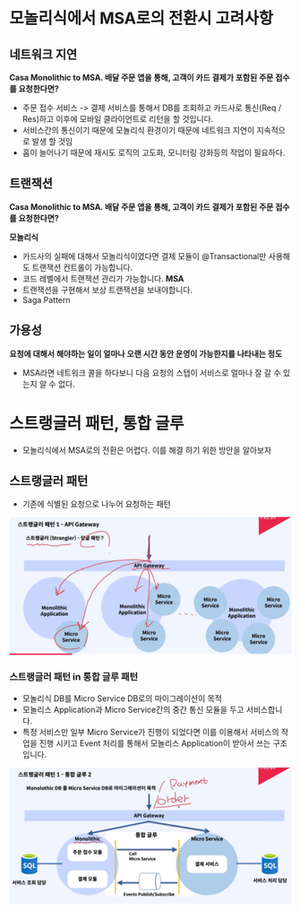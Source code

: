 # 모놀리식에서 MSA로의 전환시 고려사항

## 네트워크 지연

**Casa Monolithic to MSA. 배달 주문 앱을 통해, 고객이 카드 결제가 포함된 주문 접수를 요청한다면?**

- 주문 접수 서비스 -> 결제 서비스를 통해서 DB를 조회하고 카드사로 통신(Req / Res)하고 이후에 모바일 클라이언트로 리턴을 할 것입니다.
- 서비스간의 통신이기 때문에 모놀리식 환경이기 때문에 네트워크 지연이 지속적으로 발생 할 것임
- 홉이 늘어나기 때문에 재시도 로직의 고도화, 모니터링 강화등의 작업이 필요하다.

## 트랜잭션

**Casa Monolithic to MSA. 배달 주문 앱을 통해, 고객이 카드 결제가 포함된 주문 접수를 요청한다면?**

**모놀리식**
- 카드사의 실패에 대해서 모놀리식이였다면 결제 모듈이 @Transactional만 사용해도 트랜잭션 컨트롤이 가능합니다.
- 코드 레벨에서 트랜잭션 관리가 가능합니다.
**MSA**
- 트랜잭션을 구현해서 보상 트랜잭션을 보내야합니다.
- Saga Pattern

## 가용성

**요청에 대해서 해야하는 일이 얼마나 오랜 시간 동안 운영이 가능한지를 나타내는 정도**
- MSA라면 네트워크 콜을 하다보니 다음 요청의 스탭이 서비스로 얼마나 잘 갈 수 있는지 알 수 없다.

  
# 스트랭글러 패턴, 통합 글루

- 모놀리식에서 MSA로의 전환은 어렵다. 이를 해결 하기 위한 방안을 알아보자

## 스트랭글러 패턴

- 기존에 식별된 요청으로 나누어 요청하는 패턴

![alt text](../ImageDirectory/스트랭글러패턴.png)

### 스트랭글러 패턴 in 통합 글루 패턴

- 모놀리식 DB를 Micro Service DB로의 마이그레이션이 목적
- 모놀리스 Application과 Micro Service간의 중간 통신 모듈을 두고 서비스합니다.
- 특정 서비스만 일부 Micro Service가 진행이 되었다면 이를 이용해서 서비스의 작업을 진행 시키고 Event 처리를 통해서 모놀리스 Application이 받아서 쓰는 구조입니다.

![alt text](../ImageDirectory/통합글루.png)

